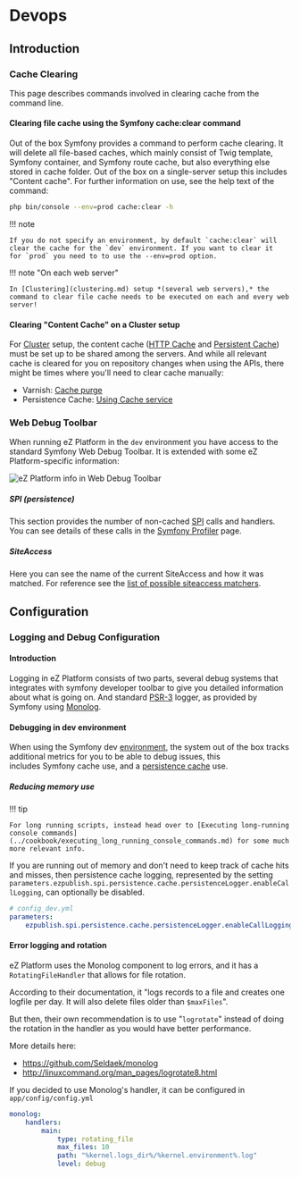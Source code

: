 # Devops

## Introduction

### Cache Clearing

This page describes commands involved in clearing cache from the command line.

#### Clearing file cache using the Symfony cache:clear command

Out of the box Symfony provides a command to perform cache clearing. It will delete all file-based caches, which mainly consist of Twig template, Symfony container, and Symfony route cache, but also everything else stored in cache folder. Out of the box on a single-server setup this includes "Content cache". For further information on use, see the help text of the command:

``` bash
php bin/console --env=prod cache:clear -h
```

!!! note

    If you do not specify an environment, by default `cache:clear` will clear the cache for the `dev` environment. If you want to clear it for `prod` you need to to use the --env=prod option.

!!! note "On each web server"

    In [Clustering](clustering.md) setup *(several web servers),* the command to clear file cache needs to be executed on each and every web server!

#### Clearing "Content Cache" on a Cluster setup

For [Cluster](clustering.md) setup, the content cache ([HTTP Cache](http_cache.md) and [Persistent Cache](repository.md#persistence-cache)) must be set up to be shared among the servers. And while all relevant cache is cleared for you on repository changes when using the APIs, there might be times where you'll need to clear cache manually: 

- Varnish: [Cache purge](http_cache.md#cache-purge)
- Persistence Cache: [Using Cache service](repository.md#using-cache-service)

### Web Debug Toolbar

When running eZ Platform in the `dev` environment you have access to the standard Symfony Web Debug Toolbar. It is extended with some eZ Platform-specific information:

![eZ Platform info in Web Debug Toolbar](img/web_debug_toolbar.png "eZ Platform info in Web Debug Toolbar")

##### SPI (persistence)

This section provides the number of non-cached [SPI](repository.md#spi) calls and handlers. You can see details of these calls in the [Symfony Profiler](http://symfony.com/doc/current/profiler.html) page.

##### SiteAccess

Here you can see the name of the current SiteAccess and how it was matched. For reference see the [list of possible siteaccess matchers](siteaccess.md#available-matchers).

## Configuration

### Logging and Debug Configuration

#### Introduction

Logging in eZ Platform consists of two parts, several debug systems that integrates with symfony developer toolbar to give you detailed information about what is going on. And standard [PSR-3](https://github.com/php-fig/fig-standards/blob/master/accepted/PSR-3-logger-interface.md) logger, as provided by Symfony using [Monolog](https://github.com/Seldaek/monolog).

#### Debugging in dev environment

When using the Symfony dev [environment](environments.md), the system out of the box tracks additional metrics for you to be able to debug issues, this includes Symfony cache use, and a [persistence cache](repository.md#persistence-cache-configuration) use.

##### Reducing memory use

!!! tip

    For long running scripts, instead head over to [Executing long-running console commands](../cookbook/executing_long_running_console_commands.md) for some much more relevant info.

If you are running out of memory and don't need to keep track of cache hits and misses, then persistence cache logging, represented by the setting `parameters.ezpublish.spi.persistence.cache.persistenceLogger.enableCallLogging`, can optionally be disabled.

``` yaml
# config_dev.yml
parameters:
    ezpublish.spi.persistence.cache.persistenceLogger.enableCallLogging: false
```

#### Error logging and rotation

eZ Platform uses the Monolog component to log errors, and it has a `RotatingFileHandler` that allows for file rotation.

According to their documentation, it "logs records to a file and creates one logfile per day. It will also delete files older than `$maxFiles`".

But then, their own recommendation is to use "`logrotate`" instead of doing the rotation in the handler as you would have better performance.

More details here:

- <https://github.com/Seldaek/monolog>
- <http://linuxcommand.org/man_pages/logrotate8.html>

If you decided to use Monolog's handler, it can be configured in `app/config/config.yml`

``` yaml
monolog:
    handlers:
        main:
            type: rotating_file
            max_files: 10
            path: "%kernel.logs_dir%/%kernel.environment%.log"
            level: debug
```
